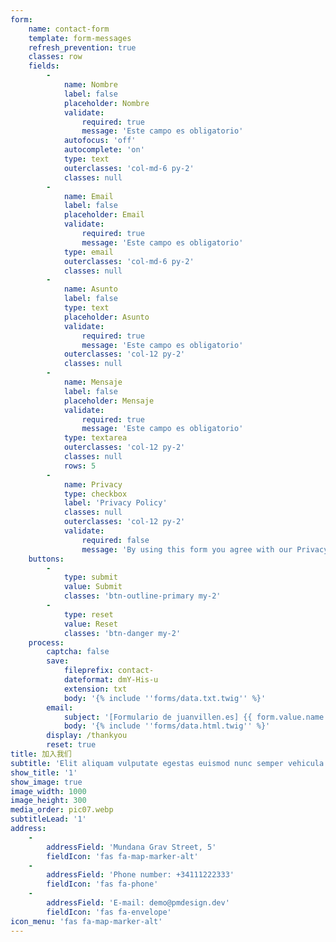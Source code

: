 ```yaml
---
form:
    name: contact-form
    template: form-messages
    refresh_prevention: true
    classes: row
    fields:
        -
            name: Nombre
            label: false
            placeholder: Nombre
            validate:
                required: true
                message: 'Este campo es obligatorio'
            autofocus: 'off'
            autocomplete: 'on'
            type: text
            outerclasses: 'col-md-6 py-2'
            classes: null
        -
            name: Email
            label: false
            placeholder: Email
            validate:
                required: true
                message: 'Este campo es obligatorio'
            type: email
            outerclasses: 'col-md-6 py-2'
            classes: null
        -
            name: Asunto
            label: false
            type: text
            placeholder: Asunto
            validate:
                required: true
                message: 'Este campo es obligatorio'
            outerclasses: 'col-12 py-2'
            classes: null
        -
            name: Mensaje
            label: false
            placeholder: Mensaje
            validate:
                required: true
                message: 'Este campo es obligatorio'
            type: textarea
            outerclasses: 'col-12 py-2'
            classes: null
            rows: 5
        -
            name: Privacy
            type: checkbox
            label: 'Privacy Policy'
            classes: null
            outerclasses: 'col-12 py-2'
            validate:
                required: false
                message: 'By using this form you agree with our Privacy Policy'
    buttons:
        -
            type: submit
            value: Submit
            classes: 'btn-outline-primary my-2'
        -
            type: reset
            value: Reset
            classes: 'btn-danger my-2'
    process:
        captcha: false
        save:
            fileprefix: contact-
            dateformat: dmY-His-u
            extension: txt
            body: '{% include ''forms/data.txt.twig'' %}'
        email:
            subject: '[Formulario de juanvillen.es] {{ form.value.name|e }}'
            body: '{% include ''forms/data.html.twig'' %}'
        display: /thankyou
        reset: true
title: 加入我们
subtitle: 'Elit aliquam vulputate egestas euismod nunc semper vehicula lorem blandit'
show_title: '1'
show_image: true
image_width: 1000
image_height: 300
media_order: pic07.webp
subtitleLead: '1'
address:
    -
        addressField: 'Mundana Grav Street, 5'
        fieldIcon: 'fas fa-map-marker-alt'
    -
        addressField: 'Phone number: +34111222333'
        fieldIcon: 'fas fa-phone'
    -
        addressField: 'E-mail: demo@pmdesign.dev'
        fieldIcon: 'fas fa-envelope'
icon_menu: 'fas fa-map-marker-alt'
---
```


